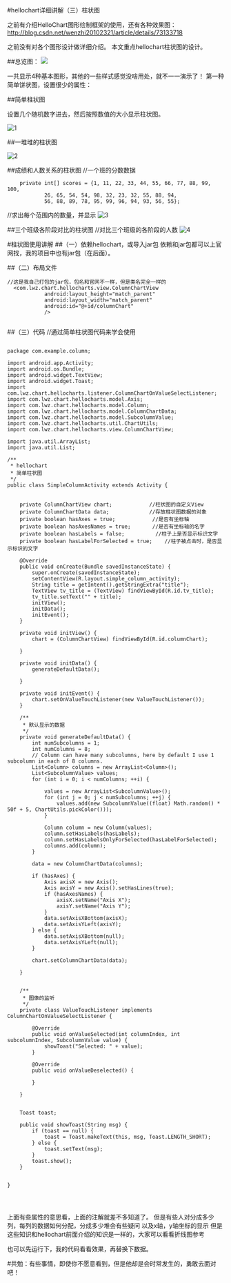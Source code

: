 #hellochart详细讲解（三）柱状图

之前有介绍HelloChart图形绘制框架的使用，还有各种效果图：
http://blog.csdn.net/wenzhi20102321/article/details/73133718

之前没有对各个图形设计做详细介绍。
本文重点hellochart柱状图的设计。

 


##总览图：
 ![](http://i.imgur.com/DPEC8Zl.png)

一共显示4种基本图形，其他的一些样式感觉没啥用处，就不一一演示了！
第一种简单饼状图，设置很少的属性：


##简单柱状图

设置几个随机数字进去，然后按照数值的大小显示柱状图。

 ![1](http://i.imgur.com/jhRiNBQ.png)



##一堆堆的柱状图
 
![2](http://i.imgur.com/9O7azXA.png)




##成绩和人数关系的柱状图
   //一个班的分数数据
```
    private int[] scores = {1, 11, 22, 33, 44, 55, 66, 77, 88, 99, 100,
            26, 65, 54, 54, 98, 32, 23, 32, 55, 88, 94,
            56, 88, 89, 78, 95, 99, 96, 94, 93, 56, 55};
```
  //求出每个范围内的数量，并显示
![3](http://i.imgur.com/lJEmDkL.png)


##三个班级各阶段对比的柱状图
//对比三个班级的各阶段的人数
![4](http://i.imgur.com/7xLbQQk.png)


 

#柱状图使用讲解
##（一）依赖hellochart，或导入jar包
依赖和jar包都可以上官网找，我的项目中也有jar包（在后面）。

##（二）布局文件
```
//这是我自己打包的jar包，包名和官网不一样，但是类名完全一样的
  <com.lwz.chart.hellocharts.view.ColumnChartView
            android:layout_height="match_parent"
            android:layout_width="match_parent"
            android:id="@+id/columnChart"
            />


```

##（三）代码
//通过简单柱状图代码来学会使用
```
 
package com.example.column;

import android.app.Activity;
import android.os.Bundle;
import android.widget.TextView;
import android.widget.Toast;
import com.lwz.chart.hellocharts.listener.ColumnChartOnValueSelectListener;
import com.lwz.chart.hellocharts.model.Axis;
import com.lwz.chart.hellocharts.model.Column;
import com.lwz.chart.hellocharts.model.ColumnChartData;
import com.lwz.chart.hellocharts.model.SubcolumnValue;
import com.lwz.chart.hellocharts.util.ChartUtils;
import com.lwz.chart.hellocharts.view.ColumnChartView;

import java.util.ArrayList;
import java.util.List;

/**
 * hellochart
 * 简单柱状图
 */
public class SimpleColumnActivity extends Activity {


    private ColumnChartView chart;            //柱状图的自定义View
    private ColumnChartData data;             //存放柱状图数据的对象
    private boolean hasAxes = true;            //是否有坐标轴
    private boolean hasAxesNames = true;       //是否有坐标轴的名字
    private boolean hasLabels = false;          //柱子上是否显示标识文字
    private boolean hasLabelForSelected = true;    //柱子被点击时，是否显示标识的文字

    @Override
    public void onCreate(Bundle savedInstanceState) {
        super.onCreate(savedInstanceState);
        setContentView(R.layout.simple_column_activity);
        String title = getIntent().getStringExtra("title");
        TextView tv_title = (TextView) findViewById(R.id.tv_title);
        tv_title.setText("" + title);
        initView();
        initData();
        initEvent();
    }

    private void initView() {
        chart = (ColumnChartView) findViewById(R.id.columnChart);

    }

    private void initData() {
        generateDefaultData();

    }

    private void initEvent() {
        chart.setOnValueTouchListener(new ValueTouchListener());
    }

    /**
     * 默认显示的数据
     */
    private void generateDefaultData() {
        int numSubcolumns = 1;
        int numColumns = 8;
        // Column can have many subcolumns, here by default I use 1 subcolumn in each of 8 columns.
        List<Column> columns = new ArrayList<Column>();
        List<SubcolumnValue> values;
        for (int i = 0; i < numColumns; ++i) {

            values = new ArrayList<SubcolumnValue>();
            for (int j = 0; j < numSubcolumns; ++j) {
                values.add(new SubcolumnValue((float) Math.random() * 50f + 5, ChartUtils.pickColor()));
            }

            Column column = new Column(values);
            column.setHasLabels(hasLabels);
            column.setHasLabelsOnlyForSelected(hasLabelForSelected);
            columns.add(column);
        }

        data = new ColumnChartData(columns);

        if (hasAxes) {
            Axis axisX = new Axis();
            Axis axisY = new Axis().setHasLines(true);
            if (hasAxesNames) {
                axisX.setName("Axis X");
                axisY.setName("Axis Y");
            }
            data.setAxisXBottom(axisX);
            data.setAxisYLeft(axisY);
        } else {
            data.setAxisXBottom(null);
            data.setAxisYLeft(null);
        }

        chart.setColumnChartData(data);

    }


    /**
     * 图像的监听
     */
    private class ValueTouchListener implements ColumnChartOnValueSelectListener {

        @Override
        public void onValueSelected(int columnIndex, int subcolumnIndex, SubcolumnValue value) {
            showToast("Selected: " + value);
        }

        @Override
        public void onValueDeselected() {

        }

    }


    Toast toast;

    public void showToast(String msg) {
        if (toast == null) {
            toast = Toast.makeText(this, msg, Toast.LENGTH_SHORT);
        } else {
            toast.setText(msg);
        }
        toast.show();
    }


}




```

上面有些属性的意思看，上面的注解就差不多知道了。
但是有些人对分成多少列，每列的数据如何分配，分成多少堆会有些疑问
以及x轴，y轴坐标的显示
但是这些知识和hellochart前面介绍的知识是一样的，大家可以看看折线图参考

 
也可以先运行下，我的代码看看效果，再替换下数据。
  

#共勉：有些事情，即使你不愿意看到，但是他却是会时常发生的，勇敢去面对吧！